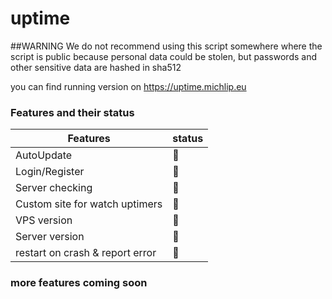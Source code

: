 # uptime

##WARNING
We do not recommend using this script somewhere where the script is public because personal data could be stolen, but passwords and other sensitive data are hashed in sha512

you can find running version on https://uptime.michlip.eu

### Features and their status

| Features                        | status             |
| --------------------------------| ------------------ |
| AutoUpdate                      | :red_circle:       |
| Login/Register                  | :red_circle:       |
| Server checking                 | :red_circle:       |
| Custom site for watch uptimers  | :red_circle:       |
| VPS version                     | :red_circle:       |
| Server version                  | :red_circle:       |
| restart on crash & report error | :red_circle:       |
### more features coming soon
